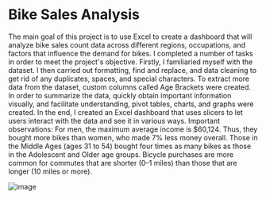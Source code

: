 # Bike Sales Analysis
The main goal of this project is to use Excel to create a dashboard that will analyze bike sales count data across different regions, occupations, and factors that influence the demand for bikes.
I completed a number of tasks in order to meet the project's objective.
Firstly, I familiaried myself with the dataset.
I then carried out formatting, find and replace, and data cleaning to get rid of any duplicates, spaces, and special characters.
To extract more data from the dataset, custom columns called Age Brackets were created.
In order to summarize the data, quickly obtain important information visually, and facilitate understanding, pivot tables, charts, and graphs were created.
In the end, I created an Excel dashboard that uses slicers to let users interact with the data and see it in various ways.
Important observations:
For men, the maximum average income is $60,124. Thus, they bought more bikes than women, who made 7% less money overall.
Those in the Middle Ages (ages 31 to 54) bought four times as many bikes as those in the Adolescent and Older age groups.
Bicycle purchases are more common for commutes that are shorter (0–1 miles) than those that are longer (10 miles or more).



![image](https://github.com/Ledaga/Excel-Project/assets/155673993/34b0f805-36b3-49c9-8974-1234e4f140f5)
